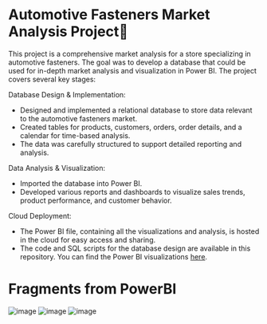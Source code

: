 # Automotive Fasteners Market Analysis Project🚗
This project is a comprehensive market analysis for a store specializing in automotive fasteners. The goal was to develop a database that could be used for in-depth market analysis and visualization in Power BI. The project covers several key stages:

Database Design & Implementation:
- Designed and implemented a relational database to store data relevant to the automotive fasteners market.
- Created tables for products, customers, orders, order details, and a calendar for time-based analysis.
- The data was carefully structured to support detailed reporting and analysis.

Data Analysis & Visualization:
- Imported the database into Power BI.
- Developed various reports and dashboards to visualize sales trends, product performance, and customer behavior.

Cloud Deployment:
- The Power BI file, containing all the visualizations and analysis, is hosted in the cloud for easy access and sharing.
- The code and SQL scripts for the database design are available in this repository. You can find the Power BI visualizations [here]().

# Fragments from PowerBI
![image](https://github.com/user-attachments/assets/bb4ae940-5824-4282-8bdb-ede8238665ef)
![image](https://github.com/user-attachments/assets/7c3e1130-d8da-47bd-9f6c-e0246b821802)
![image](https://github.com/user-attachments/assets/dcedab96-9bfa-45bb-90d6-2ad6cf9736ec)
